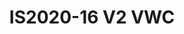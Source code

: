---
featured: true
title: IS2020-16 V2 VWC
tags:
- Island
width: 20
length: 20
description: Inspired by modern New York architecture and Part of our Exclusive Collection
  - This booth creates an entire avenue for your brand. Dynamic perspectives and advertising
  space like it was Time Square with podiums and 2-sided LED billboard.</br></br>Includes:<ul><li>All
  Hardware as shown</li><li>New Graphics with your artwork</li><li>Lights</li><li>Counter</li><li>Furniture*
  (as per availability)</li><li>Friendly Expert Project Management</li><li>Video wall
  is not included</li></ul></br>Rent excludes flooring </br>*Own excludes furniture,
  flooring & monitors
rent: 57990
own: 125900
obj: 6a15d9e344324950aac622a001f68f7b
images:
- url: assets/img/booths/IS2020-16-V2-VWC/1.jpg
- url: assets/img/booths/IS2020-16-V2-VWC/2.jpg
- url: assets/img/booths/IS2020-16-V2-VWC/3.jpg
- url: assets/img/booths/IS2020-16-V2-VWC/4.jpg
- url: assets/img/booths/IS2020-16-V2-VWC/5.jpg
- url: assets/img/booths/IS2020-16-V2-VWC/6.jpg
---